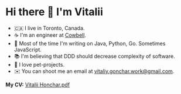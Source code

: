 # Hi there 👋 I'm Vitalii

- 🇨🇦 I live in Toronto, Canada.
- ☕ I'm an engineer at [Cowbell](https://cowbell.insure/).
- 🤖 Most of the time I'm writing on Java, Python, Go. Sometimes JavaScript.
- 📚 I'm believing that DDD should decrease complexity of software.
- 🚀 I love pet-projects.
- ✉️ You can shoot me an email at [vitaliy.gonchar.work@gmail.com](mailto:vitaliy.gonchar.work@gmail.com).

**My CV:** [Vitalii Honchar.pdf](https://github.com/vitalii-honchar/vitalii-honchar/raw/main/CV%20Vitalii%20Honchar%20(Senior%20Software%20Engineer).pdf)
